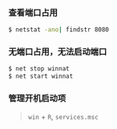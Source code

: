 ### 查看端口占用 

``` bash
$ netstat -ano| findstr 8080
```


### 无端口占用，无法启动端口

``` bash
$ net stop winnat
$ net start winnat
``` 


### 管理开机启动项 

> `win` + `R`, `services.msc`
